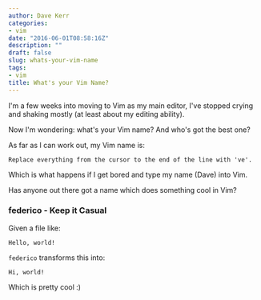 ```yaml
---
author: Dave Kerr
categories:
- vim
date: "2016-06-01T08:58:16Z"
description: ""
draft: false
slug: whats-your-vim-name
tags:
- vim
title: What's your Vim Name?
---
```



I'm a few weeks into moving to Vim as my main editor, I've stopped crying and shaking mostly (at least about my editing ability).

Now I'm wondering: what's your Vim name? And who's got the best one?

As far as I can work out, my Vim name is:

```
Replace everything from the cursor to the end of the line with 've'.
```

Which is what happens if I get bored and type my name (Dave) into Vim.

Has anyone out there got a name which does something cool in Vim?

### federico - Keep it Casual

Given a file like:

```
Hello, world!
```

`federico` transforms this into:

```
Hi, world!
```

Which is pretty cool :)

